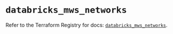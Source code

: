 # `databricks_mws_networks`

Refer to the Terraform Registry for docs: [`databricks_mws_networks`](https://registry.terraform.io/providers/databricks/databricks/1.64.1/docs/resources/mws_networks).
